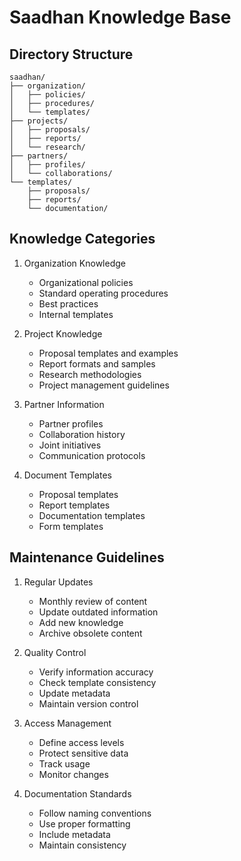 # Saadhan Knowledge Base

## Directory Structure

```
saadhan/
├── organization/
│   ├── policies/
│   ├── procedures/
│   └── templates/
├── projects/
│   ├── proposals/
│   ├── reports/
│   └── research/
├── partners/
│   ├── profiles/
│   └── collaborations/
└── templates/
    ├── proposals/
    ├── reports/
    └── documentation/
```

## Knowledge Categories

1. Organization Knowledge
   - Organizational policies
   - Standard operating procedures
   - Best practices
   - Internal templates

2. Project Knowledge
   - Proposal templates and examples
   - Report formats and samples
   - Research methodologies
   - Project management guidelines

3. Partner Information
   - Partner profiles
   - Collaboration history
   - Joint initiatives
   - Communication protocols

4. Document Templates
   - Proposal templates
   - Report templates
   - Documentation templates
   - Form templates

## Maintenance Guidelines

1. Regular Updates
   - Monthly review of content
   - Update outdated information
   - Add new knowledge
   - Archive obsolete content

2. Quality Control
   - Verify information accuracy
   - Check template consistency
   - Update metadata
   - Maintain version control

3. Access Management
   - Define access levels
   - Protect sensitive data
   - Track usage
   - Monitor changes

4. Documentation Standards
   - Follow naming conventions
   - Use proper formatting
   - Include metadata
   - Maintain consistency 
